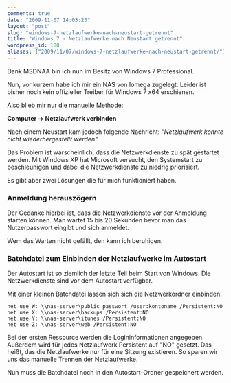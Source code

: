```yaml
---
comments: true
date: "2009-11-07 14:03:23"
layout: "post"
slug: "windows-7-netzlaufwerke-nach-neustart-getrennt"
title: "Windows 7 - Netzlaufwerke nach Neustart getrennt"
wordpress_id: 180
aliases: ["2009/11/07/windows-7-netzlaufwerke-nach-neustart-getrennt/"]
---
```


Dank MSDNAA bin ich nun im Besitz von Windows 7 Professional.

Nun, vor kurzem habe ich mir ein NAS von Iomega zugelegt. Leider ist bisher noch kein offizieller Treiber für Windows 7 x64 erschienen.

Also blieb mir nur die manuelle Methode:

**Computer -> Netzlaufwerk verbinden**

<!--[![Netzlaufwerk Verbinden](http://wpimages.phansch.de/2009/11/netzlaufwerk-verbinden-300x28.jpg)](http://wpimages.phansch.de/2009/11/netzlaufwerk-verbinden.jpg)-->

Nach einem Neustart kam jedoch folgende Nachricht:
_"Netzlaufwerk konnte nicht wiederhergestellt werden"_

Das Problem ist warscheinlich, dass die Netzwerkdienste zu spät gestartet werden. Mit Windows XP hat Microsoft versucht, den Systemstart zu beschleunigen und dabei die Netzwerkdienste zu niedrig priorisiert.

Es gibt aber zwei Lösungen die für mich funktioniert haben.


### Anmeldung herauszögern


Der Gedanke hierbei ist, dass die Netzwerkdienste vor der Anmeldung starten können. Man wartet 15 bis 20 Sekunden bevor man das Nutzerpasswort eingibt und sich anmeldet.

Wem das Warten nicht gefällt, den kann ich beruhigen.


### Batchdatei zum Einbinden der Netzlaufwerke im Autostart


Der Autostart ist so ziemlich der letzte Teil beim Start von Windows. Die Netzwerkdienste sind vor dem Autostart verfügbar.

Mit einer kleinen Batchdatei lassen sich sich die Netzwerkordner einbinden.

    
    net use W: \\nas-server\public passwort /user:kontoname /Persistent:NO
    net use X: \\nas-server\backups /Persistent:NO
    net use Y: \\nas-server\itunes /Persistent:NO
    net use Z: \\nas-server\web /Persistent:NO


Bei der ersten Ressource werden die Logininformationen angegeben.
Außerdem wird für jedes Netzlaufwerk Persistent auf "NO" gesetzt. Das heißt, das die Netzlaufwerke nur für eine Sitzung existieren. So sparen wir uns das manuelle Trennen der Netzlaufwerke.

Nun muss die Batchdatei noch in den Autostart-Ordner gespeichert werden.
